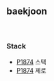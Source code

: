 

## baekjoon

<br>

### Stack
- [P1874](<https://github.com/duoh20/notebook/blob/master/JavaTest/src/baekjoon/stack/P1874.java>) 스택
- [P1874](<https://github.com/duoh20/notebook/blob/master/JavaTest/src/baekjoon/stack/P10773.java>) 제로